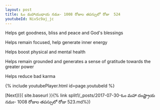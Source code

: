 ```yaml
---
layout: post
title: ఓం మహాయుధాయ నమః- 1008 రోజుల తపస్సులో రోజు  524
youtubeId: NivSc9aj_jc
---
```

 
 
Helps get goodness, bliss and peace and God's blessings
 
Helps remain focused, help generate inner energy 
 
Helps boost physical and mental health 
 
Helps remain grounded and generates a sense of gratitude towards the greater power 
 
Helps reduce bad karma
 
 
 
 


{% include youtubePlayer.html id=page.youtubeId %}
 
[Next]({{ site.baseurl }}{% link  split1/_posts/2017-07-30-ఓం మహా దంష్ట్రాయ నమః- 1008 రోజుల తపస్సులో రోజు  523.md%})
 
